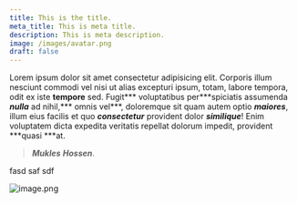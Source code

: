 ```yaml
---
title: This is the title.
meta_title: This is meta title.
description: This is meta description.
image: /images/avatar.png
draft: false
---
```

Lorem ipsum dolor sit amet consectetur adipisicing elit. Corporis illum nesciunt commodi vel nisi ut alias excepturi ipsum, totam, labore tempora, odit ex iste **tempore** sed. Fugit\*\*\* voluptatibus per\*\*\*spiciatis assumenda ***nulla*** ad nihil,*** omnis vel***, doloremque sit quam autem optio ***maiores***, illum eius facilis et quo ***consectetur*** provident dolor ***similique***! Enim voluptatem dicta expedita veritatis repellat dolorum impedit, provident ***quasi ***at.

> ***Mukles*** ***Hossen***.

fasd saf sdf

![image.png](/.)
